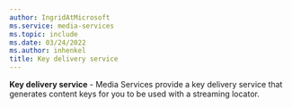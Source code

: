 ```yaml
---
author: IngridAtMicrosoft
ms.service: media-services
ms.topic: include
ms.date: 03/24/2022
ms.author: inhenkel
title: Key delivery service
---
```


**Key delivery service** - Media Services provide a key delivery service that generates content keys for you to be used with a streaming locator.
